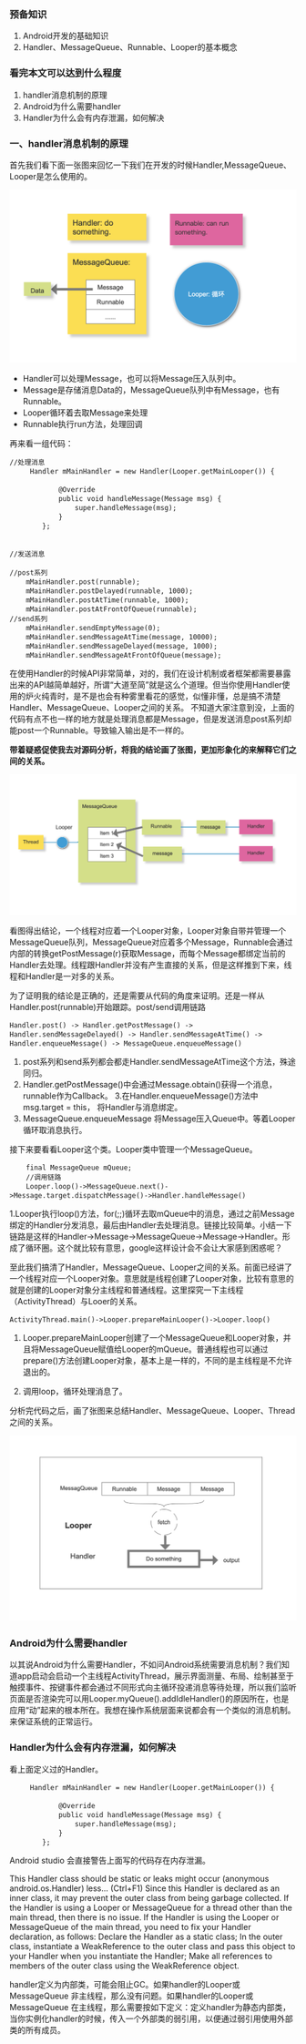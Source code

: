 ### 预备知识
1. Android开发的基础知识
2. Handler、MessageQueue、Runnable、Looper的基本概念

### 看完本文可以达到什么程度
1. handler消息机制的原理
2. Android为什么需要handler
3. Handler为什么会有内存泄漏，如何解决

### 一、handler消息机制的原理

首先我们看下面一张图来回忆一下我们在开发的时候Handler,MessageQueue、Looper是怎么使用的。

![概念初探](/images/WX20190929-093139@2x.png)

* Handler可以处理Message，也可以将Message压入队列中。
* Message是存储消息Data的，MessageQueue队列中有Message，也有Runnable。
* Looper循环着去取Message来处理
* Runnable执行run方法，处理回调

再来看一组代码：
```
//处理消息
     Handler mMainHandler = new Handler(Looper.getMainLooper()) {

            @Override
            public void handleMessage(Message msg) {
                super.handleMessage(msg);
            }
        };


//发送消息

//post系列
    mMainHandler.post(runnable);
    mMainHandler.postDelayed(runnable, 1000);
    mMainHandler.postAtTime(runnable, 1000);
    mMainHandler.postAtFrontOfQueue(runnable);
//send系列
    mMainHandler.sendEmptyMessage(0);
    mMainHandler.sendMessageAtTime(message, 10000);
    mMainHandler.sendMessageDelayed(message, 1000);
    mMainHandler.sendMessageAtFrontOfQueue(message);
```

在使用Handler的时候API非常简单，对的，我们在设计机制或者框架都需要暴露出来的API越简单越好，所谓“大道至简”就是这么个道理。但当你使用Handler使用的炉火纯青时，是不是也会有种雾里看花的感觉，似懂非懂，总是搞不清楚Handler、MessageQueue、Looper之间的关系。
不知道大家注意到没，上面的代码有点不也一样的地方就是处理消息都是Message，但是发送消息post系列却能post一个Runnable。导致输入输出是不一样的。

**带着疑惑促使我去对源码分析，将我的结论画了张图，更加形象化的来解释它们之间的关系。**

![关系图](/images/WX20190929-101729@2x.png)

看图得出结论，一个线程对应着一个Looper对象，Looper对象自带并管理一个MessageQueue队列，MessageQueue对应着多个Message，Runnable会通过内部的转换getPostMessage(r)获取Message，而每个Message都绑定当前的Handler去处理。线程跟Handler并没有产生直接的关系，但是这样推到下来，线程和Handler是一对多的关系。

为了证明我的结论是正确的，还是需要从代码的角度来证明。还是一样从Handler.post(runnable)开始跟踪。post/send调用链路

```
Handler.post() -> Handler.getPostMessage() -> Handler.sendMessageDelayed() -> Handler.sendMessageAtTime() -> Handler.enqueueMessage() -> MessageQueue.enqueueMessage()
```
1. post系列和send系列都会都走Handler.sendMessageAtTime这个方法，殊途同归。
2. Handler.getPostMessage()中会通过Message.obtain()获得一个消息，runnable作为Callback。
3.在Handler.enqueueMessage()方法中msg.target = this， 将Handler与消息绑定。
4. MessageQueue.enqueueMessage 将Message压入Queue中。等着Looper循环取消息执行。

接下来要看看Looper这个类。Looper类中管理一个MessageQueue。

```
    final MessageQueue mQueue;
    //调用链路
    Looper.loop()->MessageQueue.next()->Message.target.dispatchMessage()->Handler.handleMessage()
```

1.Looper执行loop()方法，for(;;)循环去取mQueue中的消息，通过之前Message绑定的Handler分发消息，最后由Handler去处理消息。链接比较简单。小结一下链路是这样的Handler->Message->MessageQueue->Message->Handler。形成了循环圈。这个就比较有意思，google这样设计会不会让大家感到困惑呢？

至此我们搞清了Handler，MessageQueue、Looper之间的关系。前面已经讲了一个线程对应一个Looper对象。意思就是线程创建了Looper对象，比较有意思的就是创建的Looper对象分主线程和普通线程。这里探究一下主线程（ActivityThread）与Looer的关系。
```
ActivityThread.main()->Looper.prepareMainLooper()->Looper.loop()
```

1. Looper.prepareMainLooper创建了一个MessageQueue和Looper对象，并且将MessageQueue赋值给Looper的mQueue。普通线程也可以通过prepare()方法创建Looper对象，基本上是一样的，不同的是主线程是不允许退出的。

2. 调用loop，循环处理消息了。


分析完代码之后，画了张图来总结Handler、MessageQueue、Looper、Thread之间的关系。

![关系图](/images/WX20190930-225507@2x.png)

### Android为什么需要handler

以其说Android为什么需要Handler，不如问Android系统需要消息机制？我们知道app启动会启动一个主线程ActivityThread，展示界面测量、布局、绘制甚至于触摸事件、按键事件都会通过不同形式向主循环投递消息等待处理，所以我们监听页面是否渲染完可以用Looper.myQueue().addIdleHandler()的原因所在，也是应用“动”起来的根本所在。我想在操作系统层面来说都会有一个类似的消息机制。来保证系统的正常运行。

### Handler为什么会有内存泄漏，如何解决
看上面定义过的Handler。
```
     Handler mMainHandler = new Handler(Looper.getMainLooper()) {

            @Override
            public void handleMessage(Message msg) {
                super.handleMessage(msg);
            }
        };
```
Android studio 会直接警告上面写的代码存在内存泄漏。

This Handler class should be static or leaks might occur (anonymous android.os.Handler) less... (Ctrl+F1)
Since this Handler is declared as an inner class, it may prevent the outer class from being garbage collected. If the Handler is using a Looper or MessageQueue for a thread other than the main thread, then there is no issue. If the Handler is using the Looper or MessageQueue of the main thread, you need to fix your Handler declaration, as follows: Declare the Handler as a static class; In the outer class, instantiate a WeakReference to the outer class and pass this object to your Handler when you instantiate the Handler; Make all references to members of the outer class using the WeakReference object.

handler定义为内部类，可能会阻止GC。如果handler的Looper或MessageQueue 非主线程，那么没有问题。如果handler的Looper或MessageQueue 在主线程，那么需要按如下定义：定义handler为静态内部类，当你实例化handler的时候，传入一个外部类的弱引用，以便通过弱引用使用外部类的所有成员。